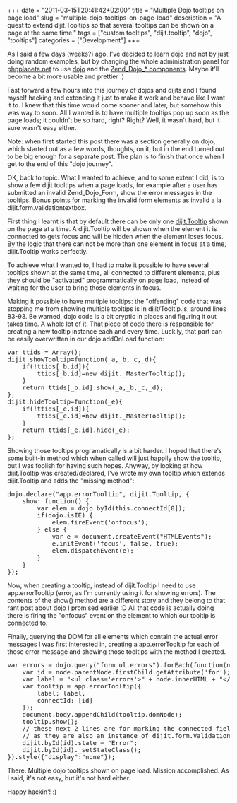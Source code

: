 +++
date = "2011-03-15T20:41:42+02:00"
title = "Multiple Dojo tooltips on page load"
slug = "multiple-dojo-tooltips-on-page-load"
description = "A quest to extend dijit.Tooltips so that several tooltips can be shown on a page at the same time."
tags = ["custom tooltips", "dijit.tooltip", "dojo", "tooltips"]
categories = ["Development"]
+++
<p>As I said a few days (weeks?) ago, I've decided to learn dojo and not by just doing random examples, but by changing the whole administration panel for <a href="http://phpplaneta.net">phpplaneta.net</a> to use <a href="http://www.dojotoolkit.org/">dojo</a> and the <a href="http://framework.zend.com/manual/en/zend.dojo.html">Zend_Dojo_* components</a>. Maybe it'll become a bit more usable and prettier :)</p>
<p>Fast forward a few hours into this journey of dojos and dijits and I found myself hacking and extending it just to make it work and behave like I want it to. I knew that this time would come sooner and later, but somehow this was way to soon. All I wanted is to have multiple tooltips pop up soon as the page loads; it couldn't be so hard, right? Right? Well, it wasn't hard, but it sure wasn't easy either.</p>
<p>Note: when first started this post there was a section generally on dojo, which started out as a few words, thoughts, on it, but in the end turned out to be big enough for a separate post. The plan is to finish that once when I get to the end of this "dojo journey".</p>
<p>OK, back to topic. What I wanted to achieve, and to some extent I did, is to show a few dijit tooltips when a page loads, for example after a user has submitted an invalid Zend_Dojo_Form, show the error messages in the tooltips. Bonus points for marking the invalid form elements as invalid a la dijit.form.validationtextbox.</p>
<p>First thing I learnt is that by default there can be only one <a href="http://dojotoolkit.org/reference-guide/dijit/Tooltip.html">dijit.Tooltip</a> shown on the page at a time. A dijit.Tooltip will be shown when the element it is connected to gets focus and will be hidden when the element loses focus. By the logic that there can not be more than one element in focus at a time, dijit.Tooltip works perfectly.</p>
<p>To achieve what I wanted to, I had to make it possible to have several tooltips shown at the same time, all connected to different elements, plus they should be "activated" programmatically on page load, instead of waiting for the user to bring those elements in focus.</p>
<p>Making it possible to have multiple tooltips: the "offending" code that was stopping me from showing multiple tooltips is in dijit/Tooltip.js, around lines 83-93. Be warned, dojo code is a bit cryptic in places and figuring it out takes time. A whole lot of it. That piece of code there is responsible for creating a new tooltip instance each and every time. Luckily, that part can be easily overwritten in our dojo.addOnLoad function:</p>
<pre class="php" name="code">
var ttids = Array();
dijit.showTooltip=function(_a,_b,_c,_d){
    if(!ttids[_b.id]){
        ttids[_b.id]=new dijit._MasterTooltip();
    }
    return ttids[_b.id].show(_a,_b,_c,_d);
};
dijit.hideTooltip=function(_e){
    if(!ttids[_e.id]){
        ttids[_e.id]=new dijit._MasterTooltip();
    }
    return ttids[_e.id].hide(_e);
};
</pre>
<p>Showing those tooltips programatically is a bit harder. I hoped that there's some built-in method which when called will just happily show the tooltip, but I was foolish for having such hopes. Anyway, by looking at how dijit.Tooltip was created/declared, I've wrote my own tooltip which extends dijit.Tooltip and adds the "missing method":</p>
<pre class="php" name="code">
dojo.declare("app.errorTooltip", dijit.Tooltip, {
    show: function() {
        var elem = dojo.byId(this.connectId[0]);
        if(dojo.isIE) {
            elem.fireEvent('onfocus');
        } else {
            var e = document.createEvent("HTMLEvents");
            e.initEvent('focus', false, true);
            elem.dispatchEvent(e);
        }
    }
});
</pre>
<p>Now, when creating a tooltip, instead of dijit.Tooltip I need to use app.errorTooltip (error, as I'm currently using it for showing errors). The contents of the show() method are a different story and they belong to that rant post about dojo I promised earlier :D All that code is actually doing there is firing the "onfocus" event on the element to which our tooltip is connected to.</p>
<p>Finally, querying the DOM for all elements which contain the actual error messages I was first interested in, creating a app.errorTooltip for each of those error message and showing those tooltips with the method I created.</p>
<pre class="php" name="code">
var errors = dojo.query("form ul.errors").forEach(function(node, idx, nodes){
    var id = node.parentNode.firstChild.getAttribute('for');
    var label = "&lt;ul class='errors'&gt;" + node.innerHTML + "&lt;/ul&gt;";
    var tooltip = app.errorTooltip({
        label: label,
        connectId: [id]
    });
    document.body.appendChild(tooltip.domNode);
    tooltip.show();
    // these next 2 lines are for marking the connected fields as invalid
    // as they are also an instance of dijit.form.ValidationTextBox
    dijit.byId(id).state = "Error";
    dijit.byId(id)._setStateClass();
}).style({"display":"none"});
</pre>
<p>There. Multiple dojo tooltips shown on page load. Mission accomplished. As I said, it's not easy, but it's not hard either.</p>
<p>Happy hackin'! :)</p>
